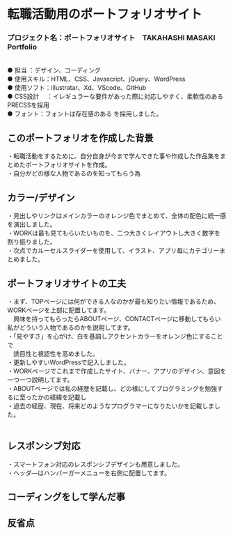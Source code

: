 # 転職活動用のポートフォリオサイト


### プロジェクト名：ポートフォリオサイト　TAKAHASHI MASAKI　Portfolio ###
<br>
● 担当 ：デザイン、コーディング
<br>
● 使用スキル：HTML、CSS、Javascript、jQuery、WordPress<br>
● 使用ソフト：illustratar、Xd、VScode、GitHub<br>
● CSS設計　 ：イレギュラーな要件があった際に対応しやすく、柔軟性のあるPRECSSを採用
<br>
● フォント：フォントは存在感のある を採用しました。
<br>

## このポートフォリオを作成した背景 ##

・転職活動をするために、自分自身が今まで学んできた事や作成した作品集をまとめたポートフォリオサイトを作成。<br>
・自分がどの様な人物であるのを知ってもらう為

## カラー/デザイン ##

・見出しやリンクはメインカラーのオレンジ色でまとめて、全体の配色に統一感を演出しました。<br>
・WORKは最も見てもらいたいものを、二つ大きくレイアウトし大きく数字を割り振りました。<br>
・次点でカルーセルスライダーを使用して、イラスト、アプリ毎にカテゴリーまとめました。<br>

## ポートフォリオサイトの工夫 ##

・まず、TOPページには何ができる人なのかが最も知りたい情報であるため、WORKページを上部に配置してます。<br>
　興味を持ってもらったらABOUTページ、CONTACTページに移動してもらい私がどういう人物であるのかを説明してます。<br>
・「見やすさ」を心がけ、白を基調しアクセントカラーをオレンジ色にすることで<br>
　誘目性と視認性を高めました。<br>
・更新しやすいWordPressで記入しました。<br>
・WORKページでこれまで作成したサイト、バナー、アプリのデザイン、意図を一つ一つ説明してます。<br>
・ABOUTページでは私の経歴を記載し、どの様にしてプログラミングを勉強するに至ったかの経緯を記載し<br>
・過去の経歴、現在、将来どのようなプログラマーになりたいかを記載しました。<br>
<br>
## レスポンシブ対応 ##

・スマートフォン対応のレスポンシブデザインも用意しました。<br>
・ヘッダ―はハンバーガーメニューを右側に配置してます。<br>

## コーディングをして学んだ事 ##

## 反省点 ##

